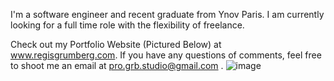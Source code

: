 I'm a software engineer and recent graduate from Ynov Paris. I am currently looking for a full time role with the flexibility of freelance.


Check out my Portfolio Website (Pictured Below) at www.regisgrumberg.com. If you have any questions of comments, feel free to shoot me an email at pro.grb.studio@gmail.com .
![image](https://user-images.githubusercontent.com/76528190/168589941-ab9dbf8c-98fa-4be9-9b2c-7067e3507d27.png)

<!---
GRBgithub/GRBgithub is a ✨ special ✨ repository because its `README.md` (this file) appears on your GitHub profile.
You can click the Preview link to take a look at your changes.
--->
